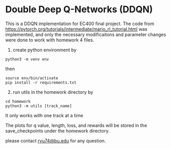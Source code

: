 # Double Deep Q-Networks (DDQN)

This is a DDQN implementation for EC400 final project. The code from https://pytorch.org/tutorials/intermediate/mario_rl_tutorial.html was implemented, and only the necessary modificaitons and parameter changes were done to work with homework 4 files. 

1. create python environment by

```
python3 -m venv env
```

then 

```
source env/bin/activate
pip install -r requirements.txt
```

2. run utils in the homework directory by

```
cd homework
python3 -m utils [track_name]
```

It only works with one track at a time

The plots for q value, length, loss, and rewards will be stored in the save_checkpoints under the homework directory.


please contact ryu74@bu.edu for any question. 